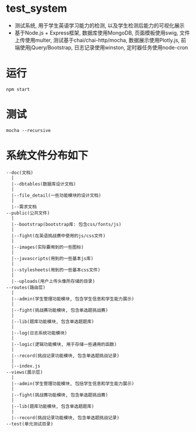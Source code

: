 # test_system
- 测试系统, 用于学生英语学习能力的检测, 以及学生检测后能力的可视化展示
- 基于Node.js + Express框架, 数据库使用MongoDB, 页面模板使用swig, 文件上传使用multer, 测试基于chai/chai-http/mocha,
    数据展示使用Plotly.js, 前端使用jQuery/Bootstrap, 日志记录使用winston, 定时器任务使用node-cron

# 运行
```
npm start
```

# 测试
```
mocha --recursive
```


# 系统文件分布如下
```
--doc(文档)
  |
  |--dbtables(数据库设计文档)
  |
  |--file_detail(一些功能模块的设计文档)
  |
  |--需求文档
--public(公共文件)
  |
  |--bootstrap(bootstrap库: 包含css/fonts/js)
  |
  |--fight(在英语挑战赛中使用的js/css文件)
  |
  |--images(实际要用到的一些图标)
  |
  |--javascripts(用到的一些基本js库)
  |
  |--stylesheets(用到的一些基本css文件)
  |
  |--uploads(用户上传头像所存储的目录)
--routes(路由层)
  |
  |--admin(学生管理功能模块, 包含学生信息和学生能力展示)
  |
  |--fight(挑战赛功能模块, 包含单选题挑战赛)
  |
  |--lib(题库功能模块, 包含单选题题库)
  |
  |--log(日志系统功能模块)
  |
  |--logic(逻辑功能模块, 用于存储一些通用的函数)
  |
  |--record(挑战记录功能模块, 包含单选题挑战记录)
  |
  |--index.js
--views(展示层)
  |
  |--admin(学生管理功能模块, 包括学生信息和学生能力展示)
  |
  |--fight(挑战赛功能模块, 包含单选题挑战赛)
  |
  |--lib(题库功能模块, 包含单选题题库)
  |
  |--record(挑战记录功能模块, 包含单选题挑战记录)
--test(单元测试目录)
```
